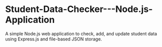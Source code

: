 # Student-Data-Checker---Node.js-Application
A simple Node.js web application to check, add, and update student data using Express.js and file-based JSON storage.
